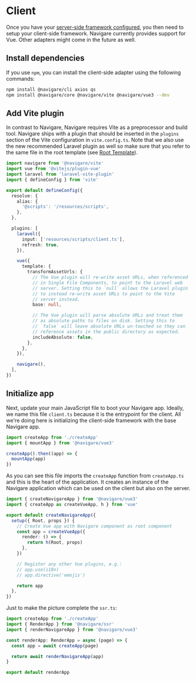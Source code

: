 # Client

Once you have your [server-side framework configured](/guide/installation/server), you then need to setup your client-side framework. Navigare currently provides support for Vue. Other adapters might come in the future as well.

## Install dependencies

If you use `npm`, you can install the client-side adapter using the following commands:

```sh
npm install @navigare/cli axios qs
npm install @navigare/core @navigare/vite @navigare/vue3 --dev
```

## Add Vite plugin

In contrast to Navigare, Navigare requires Vite as a preprocessor and build tool. Navigare ships with a plugin that should be inserted in the `plugins` section of the Vite configuration in `vite.config.ts`. Note that we also use the new recommended Laravel plugin as well so make sure that you refer to the same file in the root template (see [Root Template](/guide/installation/server#root-template)).

```typescript
import navigare from '@navigare/vite'
import vue from '@vitejs/plugin-vue'
import laravel from 'laravel-vite-plugin'
import { defineConfig } from 'vite'

export default defineConfig({
  resolve: {
    alias: {
      '@scripts': '/resources/scripts',
    },
  },

  plugins: [
    laravel({
      input: ['resources/scripts/client.ts'],
      refresh: true,
    }),

    vue({
      template: {
        transformAssetUrls: {
          // The Vue plugin will re-write asset URLs, when referenced
          // in Single File Components, to point to the Laravel web
          // server. Setting this to `null` allows the Laravel plugin
          // to instead re-write asset URLs to point to the Vite
          // server instead.
          base: null,

          // The Vue plugin will parse absolute URLs and treat them
          // as absolute paths to files on disk. Setting this to
          // `false` will leave absolute URLs un-touched so they can
          // reference assets in the public directory as expected.
          includeAbsolute: false,
        },
      },
    }),

    navigare(),
  ],
})
```

## Initialize app

Next, update your main JavaScript file to boot your Navigare app. Ideally, we name this file `client.ts` because it is the entrypoint for the client. All we're doing here is initializing the client-side framework with the base Navigare app.

```typescript
import createApp from './createApp'
import { mountApp } from '@navigare/vue3'

createApp().then((app) => {
  mountApp(app)
})
```

As you can see this file imports the `createApp` function from `createApp.ts` and this is the heart of the application. It creates an instance of the Navigare application which can be used on the client but also on the server.

```typescript
import { createNavigareApp } from '@navigare/vue3'
import { createApp as createVueApp, h } from 'vue'

export default createNavigareApp({
  setup({ Root, props }) {
    // Create Vue app with Navigare component as root component
    const app = createVueApp({
      render: () => {
        return h(Root, props)
      },
    })

    // Register any other Vue plugins, e.g.:
    // app.use(i18n)
    // app.directive('emojis')

    return app
  },
})
```

Just to make the picture complete the `ssr.ts`:

```typescript
import createApp from './createApp'
import { RenderApp } from '@navigare/ssr'
import { renderNavigareApp } from '@navigare/vue3'

const renderApp: RenderApp = async (page) => {
  const app = await createApp(page)

  return await renderNavigareApp(app)
}

export default renderApp
```
